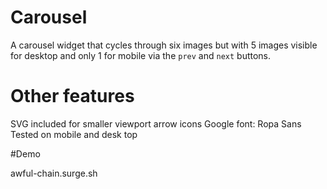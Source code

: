 # Carousel

A carousel widget that cycles through six images but with 5 images visible for desktop and only 1 for mobile via the `prev` and `next` buttons. 

# Other features

SVG included for smaller viewport arrow icons
Google font: Ropa Sans
Tested on mobile and desk top

#Demo

awful-chain.surge.sh
